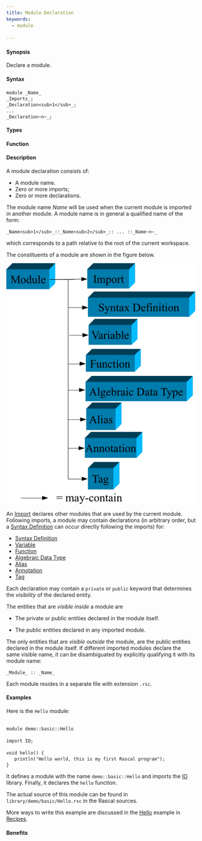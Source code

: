 ```yaml
---
title: Module Declaration
keywords:
  - module

---
```


#### Synopsis

Declare a module.

#### Syntax

```rascal
module _Name_
_Imports_;
_Declaration<sub>1</sub>_;
...
_Declaration~n~_;
```

#### Types

#### Function

#### Description

A module declaration consists of:

*  A module name.
*  Zero or more imports;
*  Zero or more declarations.


The module name _Name_ will be used when the current module is imported in another module. 
A module name is in general a qualified name of the form:
```rascal
_Name<sub>1</sub>_::_Name<sub>2</sub>_:: ... ::_Name~n~_
```
which corresponds to a path relative to the root of the current workspace.

The constituents of a module are shown in the figure below.

![](/assets/Rascal/Declarations/Module/module-parts.png)


An [Import](/Rascal/Declarations/Import) declares other modules that are used by the current module.
Following imports, a module may contain declarations (in arbitrary order, but a [Syntax Definition](/Rascal/Declarations/SyntaxDefinition) can
occur directly following the imports) for:

*  [Syntax Definition](/Rascal/Declarations/SyntaxDefinition)
*  [Variable](/Rascal/Declarations/Variable)
*  [Function](/Rascal/Declarations/Function)
*  [Algebraic Data Type](/Rascal/Declarations/AlgebraicDataType)
*  [Alias](/Rascal/Declarations/Alias)
*  [Annotation](/Rascal/Declarations/Annotation)
*  [Tag](/Rascal/Declarations/Tag)


Each declaration may contain a `private` or `public` keyword that determines 
the _visibility_ of the declared entity. 

The entities that are _visible inside_ a module are

*  The private or public entities declared in the module itself.

*  The public entities declared in any imported module.


The only entities that are _visible outside_ the module, are the public entities declared in the module itself. If different imported modules declare the same visible name, it can be disambiguated by explicitly qualifying it with its module name:

```rascal
_Module_ :: _Name_
```

Each module resides in a separate file with extension `.rsc`.

#### Examples

Here is the `Hello` module:


```rascal

module demo::basic::Hello

import IO;

void hello() {
   println("Hello world, this is my first Rascal program");
}

```

                
It defines a module with the name `demo::basic::Hello` and imports the [IO](/Library/IO) library.
Finally, it declares the `hello` function.

The actual source of this module can be found in `library/demo/basic/Hello.rsc` in the Rascal sources.

More ways to write this example are discussed in the [Hello](/Recipes/Basic/Hello) example in [Recipes](/Recipes/).

#### Benefits


